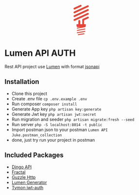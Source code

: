 <p align="center">
    <a href="https://lumen.laravel.com/" target="_blank">
        <img src="https://raw.githubusercontent.com/adiyansahcode/adiyansahcode/main/assets/lumen-icon.svg" height="100">
    </a>
</p>

# Lumen API AUTH
Rest API project use [Lumen](https://lumen.laravel.com/) with format [jsonapi](https://jsonapi.org/)

## Installation
* Clone this project
* Create .env file `cp .env.example .env`
* Run composer `composer install`
* Generate App key `php artisan key:generate`
* Generate Jwt key `php artisan jwt:secret`
* Run migration and seeder `php artisan migrate:fresh --seed`
* Run server `php -S localhost:8014 -t public`
* Import postman json to your postman `Lumen API Juke.postman_collection`
* done, just try run your project in postman

## Included Packages

- [Dingo API](https://github.com/dingo/api)
- [Fractal](https://github.com/thephpleague/fractal)
- [Guzzle Http](https://github.com/guzzle/guzzle)
- [Lumen Generator](https://github.com/flipboxstudio/lumen-generator)
- [Tymon jwt-auth](https://github.com/tymondesigns/jwt-auth)
